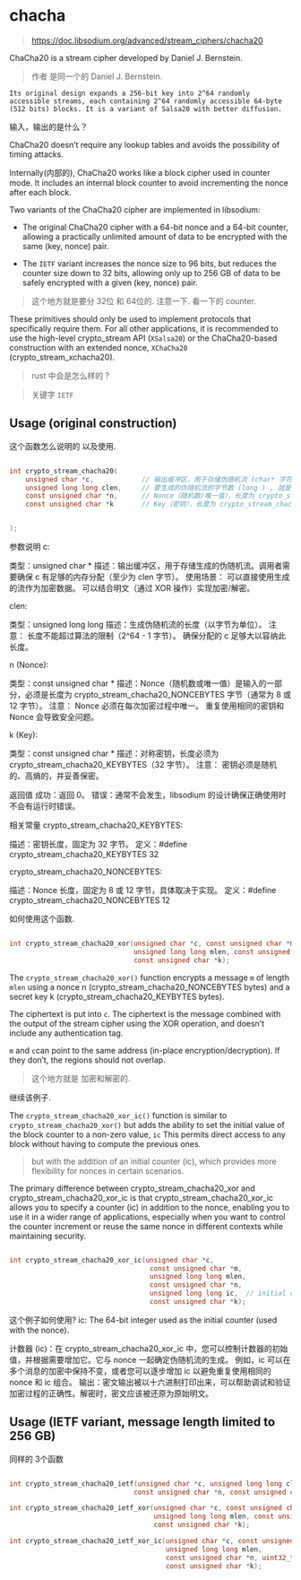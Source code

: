 # chacha

> https://doc.libsodium.org/advanced/stream_ciphers/chacha20

ChaCha20 is a stream cipher developed by Daniel J. Bernstein. 

> 作者 是同一个的 Daniel J. Bernstein.

```text
Its original design expands a 256-bit key into 2^64 randomly accessible streams, each containing 2^64 randomly accessible 64-byte (512 bits) blocks. It is a variant of Salsa20 with better diffusion.

```

输入，输出的是什么？ 

ChaCha20 doesn’t require any lookup tables and avoids the possibility of timing attacks.

Internally(内部的), ChaCha20 works like a block cipher used in counter mode.
It includes an internal block counter to avoid incrementing the nonce after each block.

Two variants of the ChaCha20 cipher are implemented in libsodium:

* The original ChaCha20 cipher with a 64-bit nonce and a 64-bit counter, allowing a practically unlimited amount of data to be encrypted with the same (key, nonce) pair.

* The `IETF` variant increases the nonce size to 96 bits, but reduces the counter size down to 32 bits, allowing only up to 256 GB of data to be safely encrypted with a given (key, nonce) pair.

> 这个地方就是要分 32位 和 64位的. 注意一下. 看一下的 counter.

These primitives should only be used to implement protocols that specifically require them. 
For all other applications, it is recommended to use the high-level crypto_stream API (`XSalsa20`) or the ChaCha20-based construction with an extended nonce, `XChaCha20` (crypto_stream_xchacha20).


> rust 中会是怎么样的？

> 关键字 `IETF`



## Usage (original construction)



这个函数怎么说明的 以及使用.



```c

int crypto_stream_chacha20(
    unsigned char *c,            // 输出缓冲区，用于存储伪随机流 (char* 字符数组)
    unsigned long long clen,     // 要生成的伪随机流的字节数 (long ) , 就是上面的 char 字节大小
    const unsigned char *n,      // Nonce（随机数/唯一值），长度为 crypto_stream_chacha20_NONCEBYTES  (char * )
    const unsigned char *k       // Key（密钥），长度为 crypto_stream_chacha20_KEYBYTES (char *)


);

```

参数说明
c:

类型：unsigned char *
描述：输出缓冲区，用于存储生成的伪随机流。调用者需要确保 c 有足够的内存分配（至少为 clen 字节）。
使用场景：
可以直接使用生成的流作为加密数据。
可以结合明文（通过 XOR 操作）实现加密/解密。

clen:

类型：unsigned long long
描述：生成伪随机流的长度（以字节为单位）。
注意：
长度不能超过算法的限制（2^64 - 1 字节）。
确保分配的 c 足够大以容纳此长度。

n (Nonce):

类型：const unsigned char *
描述：Nonce（随机数或唯一值）是输入的一部分，必须是长度为 crypto_stream_chacha20_NONCEBYTES 字节（通常为 8 或 12 字节）。
注意：
Nonce 必须在每次加密过程中唯一。
重复使用相同的密钥和 Nonce 会导致安全问题。

k (Key):

类型：const unsigned char *
描述：对称密钥，长度必须为 crypto_stream_chacha20_KEYBYTES（32 字节）。
注意：
密钥必须是随机的、高熵的，并妥善保密。

返回值
成功：返回 0。
错误：通常不会发生，libsodium 的设计确保正确使用时不会有运行时错误。

相关常量
crypto_stream_chacha20_KEYBYTES:

描述：密钥长度，固定为 32 字节。
定义：#define crypto_stream_chacha20_KEYBYTES 32

crypto_stream_chacha20_NONCEBYTES:

描述：Nonce 长度，固定为 8 或 12 字节，具体取决于实现。
定义：#define crypto_stream_chacha20_NONCEBYTES 12

如何使用这个函数.


```c

int crypto_stream_chacha20_xor(unsigned char *c, const unsigned char *m,
                               unsigned long long mlen, const unsigned char *n,
                               const unsigned char *k);

```

The `crypto_stream_chacha20_xor()` function encrypts a message `m` of length `mlen` using a nonce n (crypto_stream_chacha20_NONCEBYTES bytes) and a secret key k (crypto_stream_chacha20_KEYBYTES bytes).

The ciphertext is put into `c`. The ciphertext is the message combined with the output of the stream cipher using the XOR operation, and doesn’t include any authentication tag.

`m` and `c`can point to the same address (in-place encryption/decryption). If they don’t, the regions should not overlap.

> 这个地方就是 加密和解密的.

继续该例子.


The `crypto_stream_chacha20_xor_ic()` function is similar to `crypto_stream_chacha20_xor()` but adds the ability to set the initial value of the block counter to a non-zero value, `ic`
This permits direct access to any block without having to compute the previous ones.


> but with the addition of an initial counter (ic), which provides more flexibility for nonces in certain scenarios.

The primary difference between crypto_stream_chacha20_xor and crypto_stream_chacha20_xor_ic is that crypto_stream_chacha20_xor_ic allows you to specify a counter (ic) in addition to the nonce, 
enabling you to use it in a wider range of applications, especially when you want to control the counter increment or reuse the same nonce in different contexts while maintaining security.

```c

int crypto_stream_chacha20_xor_ic(unsigned char *c,
                                   const unsigned char *m,
                                   unsigned long long mlen,
                                   const unsigned char *n,
                                   unsigned long long ic,  // initial counter
                                   const unsigned char *k);


```

这个例子如何使用?
ic: The 64-bit integer used as the initial counter (used with the nonce).

计数器 (ic)：在 crypto_stream_chacha20_xor_ic 中，您可以控制计数器的初始值，并根据需要增加它。它与 nonce 一起确定伪随机流的生成。
例如，ic 可以在多个消息的加密中保持不变，或者您可以逐步增加 ic 以避免重复使用相同的 nonce 和 ic 组合。
输出：密文输出被以十六进制打印出来，可以帮助调试和验证加密过程的正确性。解密时，密文应该被还原为原始明文。


## Usage (IETF variant, message length limited to 256 GB)

同样的 3个函数

```c

int crypto_stream_chacha20_ietf(unsigned char *c, unsigned long long clen,
                               const unsigned char *n, const unsigned char *k);

int crypto_stream_chacha20_ietf_xor(unsigned char *c, const unsigned char *m,
                                    unsigned long long mlen, const unsigned char *n,
                                    const unsigned char *k);  

int crypto_stream_chacha20_ietf_xor_ic(unsigned char *c, const unsigned char *m,
                                       unsigned long long mlen,
                                       const unsigned char *n, uint32_t ic,
                                       const unsigned char *k);                                                                 
```